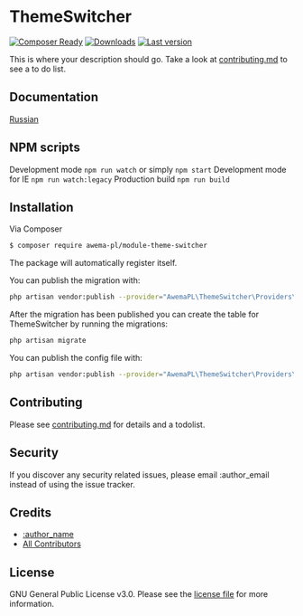 # ThemeSwitcher

[![Composer Ready](https://www.awema.pl/awema-pl/module-theme-switcher/status.svg)](https://www.awema.pl/)
[![Downloads](https://www.awema.pl/awema-pl/module-theme-switcher/downloads.svg)](https://www.awema.pl/)
[![Last version](https://www.awema.pl/awema-pl/module-theme-switcher/version.svg)](https://www.awema.pl/)


This is where your description should go. Take a look at [contributing.md](contributing.md) to see a to do list.

## Documentation

[Russian](./docs/index.md)

## NPM scripts

Development mode `npm run watch` or simply `npm start`
Development mode for IE `npm run watch:legacy`
Production build `npm run build`

## Installation

Via Composer

``` bash
$ composer require awema-pl/module-theme-switcher
```

The package will automatically register itself.

You can publish the migration with:

```bash
php artisan vendor:publish --provider="AwemaPL\ThemeSwitcher\Providers\ThemeSwitcherServiceProvider" --tag="migrations"
```

After the migration has been published you can create the table for ThemeSwitcher by running the migrations:

```bash
php artisan migrate
```

You can publish the config file with:

```bash
php artisan vendor:publish --provider="AwemaPL\ThemeSwitcher\Providers\ThemeSwitcherServiceProvider" --tag="config"
```

## Contributing

Please see [contributing.md](contributing.md) for details and a todolist.

## Security

If you discover any security related issues, please email :author_email instead of using the issue tracker.

## Credits

- [:author_name][link-author]
- [All Contributors][link-contributors]

## License

GNU General Public License v3.0. Please see the [license file](license.md) for more information.

[ico-version]: https://img.shields.io/packagist/v/awemapl/themeswitcher.svg?style=flat-square
[ico-downloads]: https://img.shields.io/packagist/dt/awemapl/themeswitcher.svg?style=flat-square
[ico-travis]: https://img.shields.io/travis/awemapl/themeswitcher/master.svg?style=flat-square
[ico-styleci]: https://styleci.io/repos/12345678/shield

[link-packagist]: https://packagist.org/packages/awemapl/themeswitcher
[link-downloads]: https://packagist.org/packages/awemapl/themeswitcher
[link-travis]: https://travis-ci.org/awemapl/themeswitcher
[link-styleci]: https://styleci.io/repos/12345678
[link-author]: https://github.com/awemapl
[link-contributors]: ../../contributors]
 